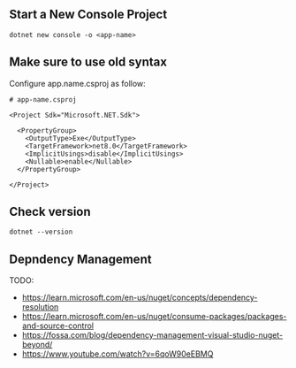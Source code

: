 ## Start a New Console Project

```
dotnet new console -o <app-name>
```

## Make sure to use old syntax

Configure app.name.csproj as follow:
```
# app-name.csproj

<Project Sdk="Microsoft.NET.Sdk">

  <PropertyGroup>
    <OutputType>Exe</OutputType>
    <TargetFramework>net8.0</TargetFramework>
    <ImplicitUsings>disable</ImplicitUsings>
    <Nullable>enable</Nullable>
  </PropertyGroup>

</Project>
```

## Check version

```
dotnet --version
```


## Depndency Management

TODO:

* https://learn.microsoft.com/en-us/nuget/concepts/dependency-resolution
* https://learn.microsoft.com/en-us/nuget/consume-packages/packages-and-source-control
* https://fossa.com/blog/dependency-management-visual-studio-nuget-beyond/
* https://www.youtube.com/watch?v=6qoW90eEBMQ
